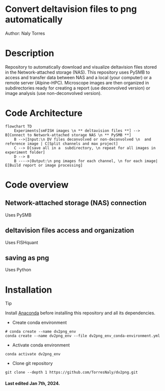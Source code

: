# Convert deltavision files to png automatically
Author: Naly Torres

# Description
Repository to automatically download and visualize deltavision files stored in the Network-attached storage (NAS). This repository uses PySMB to access and transfer data between NAS and a local (your computer) or a remote server (Alpine-HPC). Microscope images are then organized in subdirectories ready for creating a report (use deconvolved version) or image analysis (use non-deconvolved version).

# Code Architecture


```mermaid
flowchart TD
    Experiments[smFISH images \n ** deltavision files **] --> B[Connect to Network-attached storage NAS \n ** PySMB **]
    B -->|Input:\n DV files deconvolved or non-deconvolved \n  and reference image | C[Split channels and max project]
    C --> D[save all in a  subdirectory, \n repeat for all images in experiment folder]
    D --> B
    B ---->|Output:\n png images for each channel, \n for each image| E[Build report or image processing]
```

# Code overview
## Network-attached storage (NAS) connection
Uses PySMB
## deltavision files access and organization
Uses FISHquant
## saving as png
Uses Python

# Installation
> [!TIP]
> Install [Anaconda](https://www.anaconda.com/) before installing this repository and all its dependencies.

* Create conda environment
```
# conda create --name dv2png_env
conda create --name dv2png_env --file dv2png_env_conda-environment.yml
```
* Activate conda environment
```
conda activate dv2png_env
```
* Clone git repository
```
git clone --depth 1 https://github.com/TorresNaly/dv2png.git
```
#### Last edited Jan 7th, 2024. 



